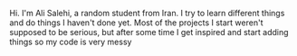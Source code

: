 Hi.
I'm Ali Salehi, a random student from Iran.
I try to learn different things and do things I haven't done yet.
Most of the projects I start weren't supposed to be serious, but after some time 
I get inspired and start adding things so my code is very messy
